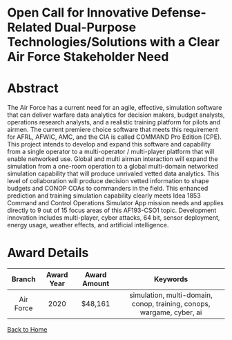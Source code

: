 
Open Call for Innovative Defense-Related Dual-Purpose Technologies/Solutions with a Clear Air Force Stakeholder Need
====================================================================================================================

# Abstract


The Air Force has a current need for an agile, effective, simulation software that can deliver warfare data analytics for decision makers, budget analysts, operations research analysts, and a realistic training platform for pilots and airmen. The current premiere choice software that meets this requirement for AFRL, AFWIC, AMC, and the CIA is called COMMAND Pro Edition (CPE). This project intends to develop and expand this software and capability from a single operator to a multi-operator / multi-player platform that will enable networked use. Global and multi airman interaction will expand the simulation from a one-room operation to a global multi-domain networked simulation capability that will produce unrivaled vetted data analytics. This level of collaboration will produce decision vetted information to shape budgets and CONOP COAs to commanders in the field. This enhanced prediction and training simulation capability clearly meets Idea 1853 Command and Control Operations Simulator App mission needs and applies directly to 9 out of 15 focus areas of this AF193-CSO1 topic. Development innovation includes multi-player, cyber attacks, 64 bit, sensor deployment, energy usage, weather effects, and artificial intelligence.  

# Award Details

|Branch|Award Year|Award Amount|Keywords|
| :---: | :---: | :---: | :---: |
|Air Force|2020|$48,161|simulation, multi-domain, conop, training, conops, wargame, cyber, ai|
  
  


[Back to Home](https://github.com/chrischow/dod_sbir_awards/Reports/DJ/#1700)